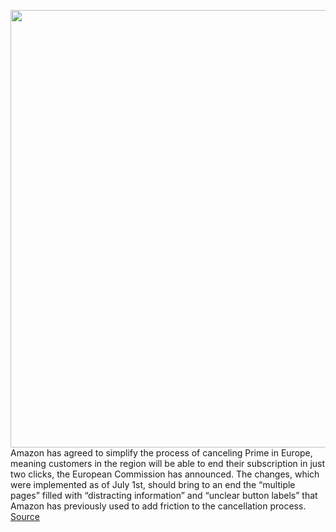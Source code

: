 <img src='https://cdn.vox-cdn.com/thumbor/Juhg2gnTWHuwd6WWBW91gkAmugI=/0x0:2040x1360/1200x800/filters:focal(857x517:1183x843)/cdn.vox-cdn.com/uploads/chorus_image/image/71046822/acastro_181114_1777_amazon_hq2_0007.0.jpg' width='700px' /><br/>
Amazon has agreed to simplify the process of canceling Prime in Europe, meaning customers in the region will be able to end their subscription in just two clicks, the European Commission has announced. The changes, which were implemented as of July 1st, should bring to an end the “multiple pages” filled with “distracting information” and “unclear button labels” that Amazon has previously used to add friction to the cancellation process.
<a href='https://www.theverge.com/2022/7/5/23195019/amazon-prime-cancellation-europe-european-union-dark-patterns'> Source <a/>
